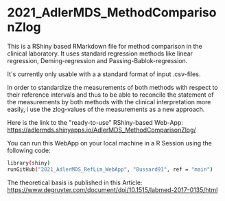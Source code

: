 # 2021_AdlerMDS_MethodComparisonZlog

This is a RShiny based RMarkdown file for method comparison in the clinical laboratory. It uses standard regression methods like linear regression, Deming-regression and Passing-Bablok-regression.

It´s currently only usable with a a standard format of input .csv-files.

In order to standardize the measurements of both methods with respect to their reference intervals and thus to be able to reconcile the statement of the measurements by both methods with the clinical interpretation more easily, i use the zlog-values of the measurements as a new approach.

Here is the link to the "ready-to-use" RShiny-based Web-App: https://adlermds.shinyapps.io/AdlerMDS_MethodComparisonZlog/

You can run this WebApp on your local machine in a R Session using the following code:
```bash
library(shiny)
runGitHub("2021_AdlerMDS_RefLim_WebApp", "Bussard91", ref = "main")
```

The theoretical basis is published in this Article: https://www.degruyter.com/document/doi/10.1515/labmed-2017-0135/html
